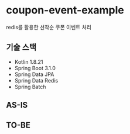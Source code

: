 # coupon-event-example

redis를 활용한 선착순 쿠폰 이벤트 처리

## 기술 스택

- Kotlin 1.8.21
- Spring Boot 3.1.0
- Spring Data JPA
- Spring Data Redis
- Spring Batch

## AS-IS


## TO-BE
